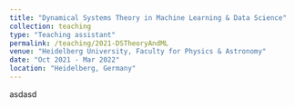 ```yaml
---
title: "Dynamical Systems Theory in Machine Learning & Data Science"
collection: teaching
type: "Teaching assistant"
permalink: /teaching/2021-DSTheoryAndML
venue: "Heidelberg University, Faculty for Physics & Astronomy"
date: "Oct 2021 - Mar 2022"
location: "Heidelberg, Germany"
---
```


asdasd


